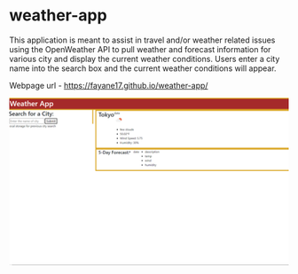 # weather-app
This application is meant to assist in travel and/or weather related issues using the OpenWeather API to pull weather and forecast information for various city and display the current weather conditions. Users enter a city name into the search box and the current weather conditions will appear.

Webpage url -  https://fayane17.github.io/weather-app/

<img src="Screenshot 2023-01-03 015734.png">
